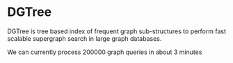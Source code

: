 # DGTree
DGTree is tree based index of frequent graph sub-structures to perform fast scalable supergraph search in large graph databases. 

We can currently process 200000 graph queries in about 3 minutes
